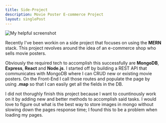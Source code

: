 ```yaml
---
title: Side-Project
description: Movie Poster E-commerce Project
layout: singlePost
---
```


![My helpful screenshot](/memory-lane/images/mern.jpeg)

Recently I've been workin on a side project that focuses on using the **MERN** stack. This project revolves around the idea of an e-commerce shop who sells movie posters.

Obviously the required tech to accomplish this successfully are **MongoDB**, **Express**, **React** and **Node.js**.
I started off by building a REST API that communicates with MongoDB where I can CRUD new or existing movie posters. On the Front-End I call those routes and populate the page by using **.map** so that I can easily get all the fields in the DB. 

I did not thorughly finish this project because I want to countinously work on it by adding new and better methods to accomplish said tasks. I would love to figure out what is the best way to store images in mongo without slowing down the pages response time; I found this to be a problem when loading my pages.
